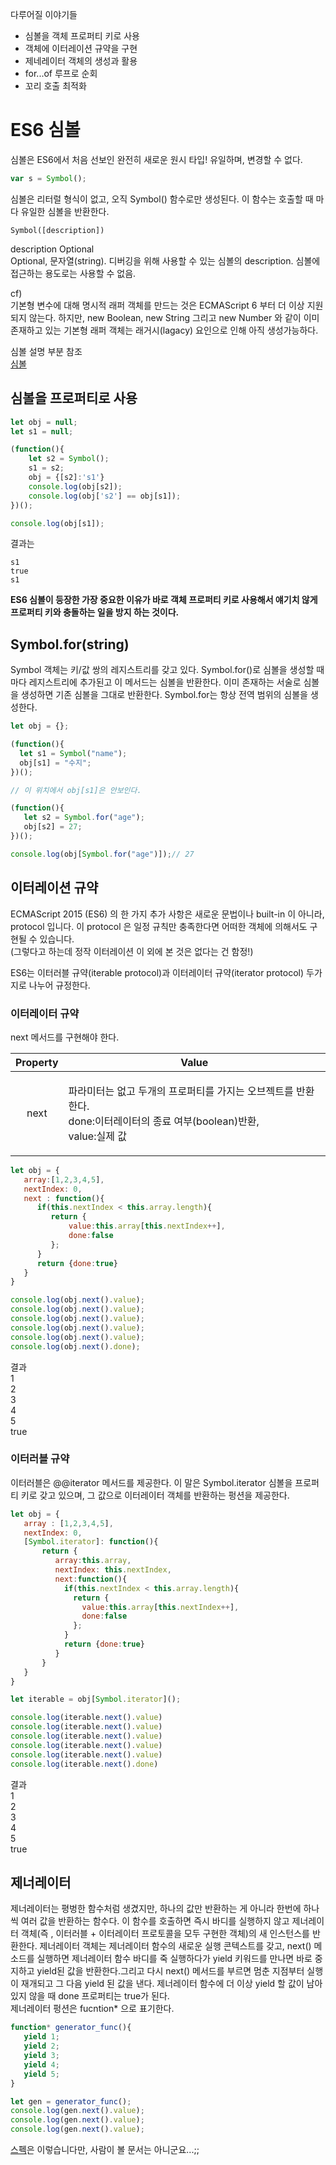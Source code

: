 다루어질 이야기들
* 심볼을 객체 프로퍼티 키로 사용
* 객체에 이터레이션 규약을 구현
* 제네레이터 객체의 생성과 활용
* for...of 루프로 순회
* 꼬리 호출 최적화

# ES6 심볼
심볼은 ES6에서 처음 선보인 완전히 새로운 원시 타입! 유일하며, 변경할 수 없다.
```javascript
var s = Symbol();
```
심볼은 리터럴 형식이 없고, 오직 Symbol() 함수로만 생성된다. 이 함수는 호출할 때 마다 유일한 심볼을 반환한다.
```
Symbol([description])
```

description Optional  
Optional, 문자열(string). 디버깅을 위해 사용할 수 있는 심볼의 description. 심볼에 접근하는 용도로는 사용할 수 없음.

cf)  
기본형 변수에 대해 명시적 래퍼 객체를 만드는 것은 ECMAScript 6 부터 더 이상 지원되지 않는다. 하지만, new Boolean, new String 그리고 new Number 와 같이 이미 존재하고 있는 기본형 래퍼 객체는 래거시(lagacy) 요인으로 인해 아직 생성가능하다.
  
심볼 설명 부분 참조  
[심볼](https://developer.mozilla.org/ko/docs/Web/JavaScript/Reference/Global_Objects/Symbol)

## 심볼을 프로퍼티로 사용
```javascript
let obj = null;
let s1 = null;

(function(){
    let s2 = Symbol();
    s1 = s2;
    obj = {[s2]:'s1'}
    console.log(obj[s2]);
    console.log(obj['s2'] == obj[s1]);
})();

console.log(obj[s1]);
```
결과는 
```
s1
true
s1
```

**ES6 심볼이 등장한 가장 중요한 이유가 바로 객체 프로퍼티 키로 사용해서 얘기치 않게 프로퍼티 키와 충돌하는 일을 방지 하는 것이다.**
## Symbol.for(string)
Symbol 객체는 키/값 쌍의 레지스트리를 갖고 있다. Symbol.for()로 심볼을 생성할 때마다 레지스트리에 추가된고 이 메서드는 심볼을 반환한다. 이미 존재하는 서술로 심볼을 생성하면 기존 심볼을 그대로 반환한다. Symbol.for는 항상 전역 범위의 심볼을 생성한다.

```javascript
let obj = {};

(function(){
  let s1 = Symbol("name");
  obj[s1] = "수지";
})();

// 이 위치에서 obj[s1]은 안보인다.

(function(){
   let s2 = Symbol.for("age");
   obj[s2] = 27;
})();

console.log(obj[Symbol.for("age")]);// 27
```
  
## 이터레이션 규약
ECMAScript 2015 (ES6) 의 한 가지 추가 사항은 새로운 문법이나 built-in 이 아니라, protocol 입니다. 이 protocol 은 일정 규칙만 충족한다면 어떠한 객체에 의해서도 구현될 수 있습니다.  
(그렇다고 하는데 정작 이터레이션 이 외에 본 것은 없다는 건 함정!)  
    
ES6는 이터러블 규약(iterable protocol)과 이터레이터 규약(iterator protocol) 두가지로 나누어 규정한다.
### 이터레이터 규약  
next 메서드를 구현해야 한다.

| Property | Value|
|:---:|:---:|
|next	|<p style='text-align:left'>파라미터는 없고 두개의 프로퍼티를 가지는 오브젝트를 반환한다.<br/>done:이터레이터의 종료 여부(boolean)반환,<br/>value:실제 값</p> |
```javascript
let obj = {
   array:[1,2,3,4,5],
   nextIndex: 0,
   next : function(){
      if(this.nextIndex < this.array.length){
         return {
             value:this.array[this.nextIndex++], 
             done:false
         };
      }
      return {done:true}
   }
}

console.log(obj.next().value);
console.log(obj.next().value);
console.log(obj.next().value);
console.log(obj.next().value);
console.log(obj.next().value);
console.log(obj.next().done);
```
결과  
1  
2  
3  
4  
5  
true  

### 이터러블 규약 
이터러블은 @@iterator 메서드를 제공한다. 이 말은 Symbol.iterator 심볼을 프로퍼티 키로 갖고 있으며, 그 값으로 이터레이터 객체를 반환하는 펑션을 제공한다.  
```javascript
let obj = {
   array : [1,2,3,4,5],
   nextIndex: 0,
   [Symbol.iterator]: function(){
       return { 
          array:this.array,
          nextIndex: this.nextIndex,
          next:function(){
            if(this.nextIndex < this.array.length){
              return {
                value:this.array[this.nextIndex++], 
                done:false
              };
            }
            return {done:true}
          }
       }
   }
}

let iterable = obj[Symbol.iterator]();

console.log(iterable.next().value)
console.log(iterable.next().value)
console.log(iterable.next().value)
console.log(iterable.next().value)
console.log(iterable.next().value)
console.log(iterable.next().done)
```
결과  
1  
2  
3  
4  
5  
true  
  
## 제너레이터 
제너레이터는 평벙한 함수처럼 생겼지만, 하나의 값만 반환하는 게 아니라 한번에 하나씩 여러 값을 반환하는 함수다. 이 함수를 호출하면 즉시 바디를 실행하지 않고 제너레이터 객체(즉 , 이터러블 + 이터레이터 프로토콜을 모두 구현한 객체)의 새 인스턴스를 반환한다. 제너레이터 객체는 제너레이터 함수의 새로운 실행 콘텍스트를 갖고, next() 메소드를 실행하면 제너레이터 함수 바디를 죽 실행하다가 yield 키워드를 만나면 바로 중지하고 yield된 값을 반환한다.그리고 다시 next() 메서드를 부르면 멈춘 지점부터 실행이 재개되고 그 다음 yield 된 값을 낸다. 제너레이터 함수에 더 이상 yield 할 값이 남아있지 않을 때 done 프로퍼티는 true가 된다.  
제너레이터 펑션은 fucntion* 으로 표기한다.
```javascript
function* generator_func(){
   yield 1;
   yield 2;
   yield 3;
   yield 4;
   yield 5;
}

let gen = generator_func();
console.log(gen.next().value);
console.log(gen.next().value);
console.log(gen.next().value);
```



[스펙](http://www.ecma-international.org/ecma-262/6.0/#sec-iteration)은 이렇습니다만, 사람이 볼 문서는 아니군요...;;
